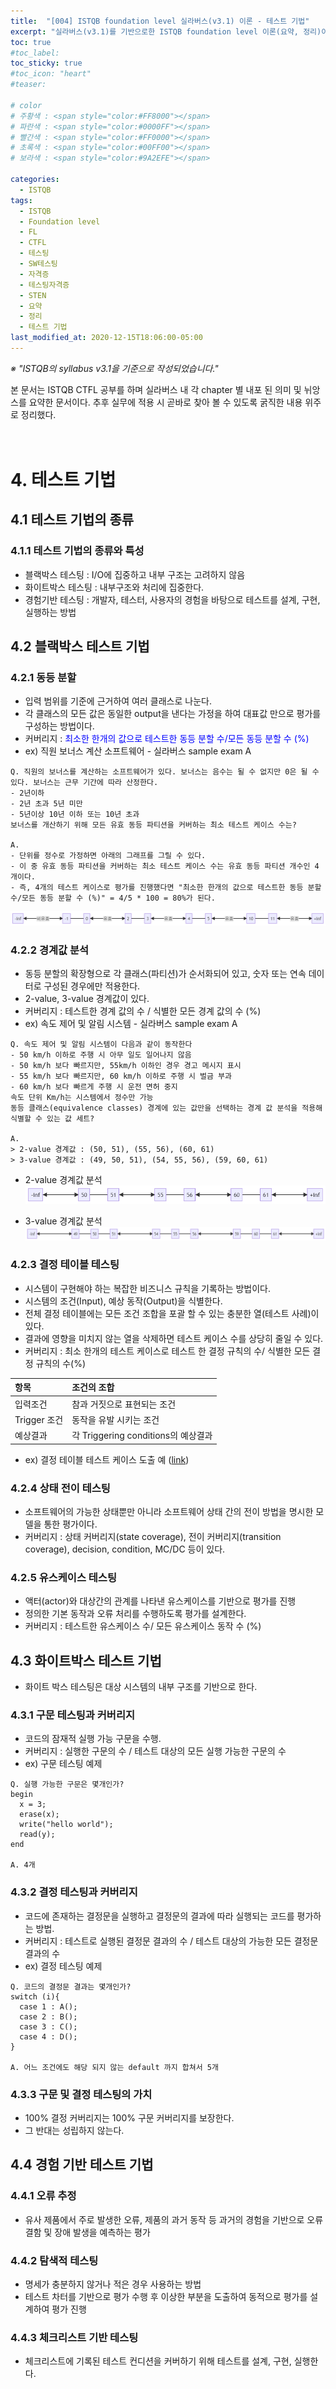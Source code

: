 ```yaml
---
title:  "[004] ISTQB foundation level 실라버스(v3.1) 이론 - 테스트 기법"
excerpt: "실라버스(v3.1)를 기반으로한 ISTQB foundation level 이론(요약, 정리)이에요. 테스트 기법에 대해 알아봐요. ISTQB CTFL에 도전하실 분들 참고하세요~!"
toc: true
#toc_label:
toc_sticky: true
#toc_icon: "heart"
#teaser: 

# color
# 주황색 : <span style="color:#FF8000"></span>
# 파란색 : <span style="color:#0000FF"></span>
# 빨간색 : <span style="color:#FF0000"></span>
# 초록색 : <span style="color:#00FF00"></span>
# 보라색 : <span style="color:#9A2EFE"></span>

categories:
  - ISTQB
tags:
  - ISTQB
  - Foundation level
  - FL
  - CTFL
  - 테스팅
  - SW테스팅
  - 자격증
  - 테스팅자격증
  - STEN
  - 요약
  - 정리
  - 테스트 기법
last_modified_at: 2020-12-15T18:06:00-05:00
---
```


*※ "ISTQB의 syllabus v3.1을 기준으로 작성되었습니다."*  

본 문서는 ISTQB CTFL 공부를 하며 실라버스 내 각 chapter 별 내포 된 의미 및 뉘앙스를 요약한 문서이다. 추후 실무에 적용 시 곧바로 찾아 볼 수 있도록 굵직한 내용 위주로 정리했다.<br><br><br>

# 4. 테스트 기법
## 4.1 테스트 기법의 종류
### 4.1.1 테스트 기법의 종류와 특성
- 블랙박스 테스팅 : I/O에 집중하고 내부 구조는 고려하지 않음
- 화이트박스 테스팅 : 내부구조와 처리에 집중한다.
- 경험기반 테스팅 : 개발자, 테스터, 사용자의 경험을 바탕으로 테스트를 설계, 구현, 실행하는 방법

## 4.2 블랙박스 테스트 기법
### 4.2.1 동등 분할
- 입력 범위를 기준에 근거하여 여러 클래스로 나눈다.
- 각 클래스의 모든 값은 동일한 output을 낸다는 가정을 하여 대표값 만으로 평가를 구성하는 방법이다.
- 커버리지 : <span style="color:#0000FF">최소한 한개의 값으로 테스트한 동등 분할 수/모든 동등 분할 수 (%)</span>
- ex) 직원 보너스 계산 소프트웨어 - 실라버스 sample exam A  

```
Q. 직원의 보너스를 계산하는 소프트웨어가 있다. 보너스는 음수는 될 수 없지만 0은 될 수 있다. 보너스는 근무 기간에 따라 산정한다.  
- 2년이하  
- 2년 초과 5년 미만  
- 5년이상 10년 이하 또는 10년 초과  
보너스를 개산하기 위해 모든 유효 동등 파티션을 커버하는 최소 테스트 케이스 수는?

A.
- 단위를 정수로 가정하면 아래의 그래프를 그릴 수 있다.
- 이 중 유효 동등 파티션을 커버하는 최소 테스트 케이스 수는 유효 동등 파티션 개수인 4개이다.
- 즉, 4개의 테스트 케이스로 평가를 진행했다면 "최소한 한개의 값으로 테스트한 동등 분할 수/모든 동등 분할 수 (%)" = 4/5 * 100 = 80%가 된다.
```
![동등 분할 예](/assets/images/201212_Theory_ISTQB/4_2_1.png "동등 분할 예")
<!--
[![](https://mermaid.ink/img/eyJjb2RlIjoiZmxvd2NoYXJ0IExSXG4gICAtaW5mPC0tLT5867mE7Jyg7ZqofC0xLS0tMFxuICAgMDwtLS0-fOycoO2aqHwyLS0tMzwtLS0-fOycoO2aqHw0XG4gICA0LS0tNTwtLS0-fOycoO2aqHwxMFxuICAgMTAtLS0xMTwtLS0-fOycoO2aqHwraW5mXG4gICAiLCJtZXJtYWlkIjp7fSwidXBkYXRlRWRpdG9yIjpmYWxzZX0)](https://mermaid-js.github.io/mermaid-live-editor/#/edit/eyJjb2RlIjoiZmxvd2NoYXJ0IExSXG4gICAtaW5mPC0tLT5867mE7Jyg7ZqofC0xLS0tMFxuICAgMDwtLS0-fOycoO2aqHwyLS0tMzwtLS0-fOycoO2aqHw0XG4gICA0LS0tNTwtLS0-fOycoO2aqHwxMFxuICAgMTAtLS0xMTwtLS0-fOycoO2aqHwraW5mXG4gICAiLCJtZXJtYWlkIjp7fSwidXBkYXRlRWRpdG9yIjpmYWxzZX0)
-->

### 4.2.2 경계값 분석
- 동등 분할의 확장형으로 각 클래스(파티션)가 순서화되어 있고, 숫자 또는 연속 데이터로 구성된 경우에만 적용한다.
- 2-value, 3-value 경계값이 있다.
- 커버리지 : 테스트한 경계 값의 수 / 식별한 모든 경계 값의 수 (%)
- ex) 속도 제어 및 알림 시스템 - 실라버스 sample exam A

```
Q. 속도 제어 및 알림 시스템이 다음과 같이 동작한다
- 50 km/h 이하로 주행 시 아무 일도 일어나지 않음
- 50 km/h 보다 빠르지만, 55km/h 이하인 경우 경고 메시지 표시
- 55 km/h 보다 빠르지만, 60 km/h 이하로 주행 시 벌금 부과
- 60 km/h 보다 빠르게 주행 시 운전 면허 중지
속도 단위 Km/h는 시스템에서 정수만 가능
동등 클래스(equivalence classes) 경계에 있는 값만을 선택하는 경계 값 분석을 적용해 식별할 수 있는 값 세트?

A. 
> 2-value 경계값 : (50, 51), (55, 56), (60, 61)
> 3-value 경계값 : (49, 50, 51), (54, 55, 56), (59, 60, 61) 
```

- 2-value 경계값 분석  
![2-value 경계값 분석](/assets/images/201212_Theory_ISTQB/4_2_2_a.png "2-value 경계값 분석")
<!--
[![](https://mermaid.ink/img/eyJjb2RlIjoiZmxvd2NoYXJ0IExSXG4gICAtaW5mPC0tLT41MC0tLTUxXG4gICA1MTwtLS0-NTUtLS01NjwtLS0-NjBcbiAgIDYwLS0tNjE8LS0tPitpbmZcbiAgICIsIm1lcm1haWQiOnt9LCJ1cGRhdGVFZGl0b3IiOmZhbHNlfQ)](https://mermaid-js.github.io/mermaid-live-editor/#/edit/eyJjb2RlIjoiZmxvd2NoYXJ0IExSXG4gICAtaW5mPC0tLT41MC0tLTUxXG4gICA1MTwtLS0-NTUtLS01NjwtLS0-NjBcbiAgIDYwLS0tNjE8LS0tPitpbmZcbiAgICIsIm1lcm1haWQiOnt9LCJ1cGRhdGVFZGl0b3IiOmZhbHNlfQ)
-->
- 3-value 경계값 분석  
![3-value 경계값 분석](/assets/images/201212_Theory_ISTQB/4_2_2_b.png "3-value 경계값 분석")
<!--
[![](https://mermaid.ink/img/eyJjb2RlIjoiZmxvd2NoYXJ0IExSXG4gICAtaW5mPC0tLS0-NDktLS01MC0tLTUxXG4gICA1MTwtLS0tPjU0LS0tNTUtLS01NjwtLS0tPjU5LS0tNjBcbiAgIDYwLS0tNjE8LS0tLT4raW5mXG4iLCJtZXJtYWlkIjp7fSwidXBkYXRlRWRpdG9yIjpmYWxzZX0)](https://mermaid-js.github.io/mermaid-live-editor/#/edit/eyJjb2RlIjoiZmxvd2NoYXJ0IExSXG4gICAtaW5mPC0tLS0-NDktLS01MC0tLTUxXG4gICA1MTwtLS0tPjU0LS0tNTUtLS01NjwtLS0tPjU5LS0tNjBcbiAgIDYwLS0tNjE8LS0tLT4raW5mXG4iLCJtZXJtYWlkIjp7fSwidXBkYXRlRWRpdG9yIjpmYWxzZX0)
-->

### 4.2.3 결정 테이블 테스팅
- 시스템이 구현해야 하는 복잡한 비즈니스 규칙을 기록하는 방법이다.
- 시스템의 조건(Input), 예상 동작(Output)을 식별한다.
- 전체 결정 테이블에는 모든 조건 조합을 포괄 할 수 있는 충분한 열(테스트 사례)이 있다.
- 결과에 영향을 미치지 않는 열을 삭제하면 테스트 케이스 수를 상당히 줄일 수 있다.
- 커버리지 : 최소 한개의 테스트 케이스로 테스트 한 결정 규칙의 수/ 식별한 모든 결정 규칙의 수(%)

| 항목 | 조건의 조합 |
|:---|:---|
|입력조건|참과 거짓으로 표현되는 조건|
|Trigger 조건|동작을 유발 시키는 조건|
|예상결과|각 Triggering conditions의 예상결과|

- ex) 결정 테이블 테스트 케이스 도출 예 ([link](https://m.blog.naver.com/PostView.nhn?blogId=wisestone2007&logNo=220850784642&proxyReferer=https:%2F%2Fwww.google.com%2F))


### 4.2.4 상태 전이 테스팅
- 소프트웨어의 가능한 상태뿐만 아니라 소프트웨어 상태 간의 전이 방법을 명시한 모델을 통한 평가이다.
- 커버리지 : 상태 커버리지(state coverage), 전이 커버리지(transition coverage), decision, condition, MC/DC 등이 있다.

### 4.2.5 유스케이스 테스팅
- 액터(actor)와 대상간의 관계를 나타낸 유스케이스를 기반으로 평가를 진행
- 정의한 기본 동작과 오류 처리를 수행하도록 평가를 설계한다.
- 커버리지 : 테스트한 유스케이스 수/ 모든 유스케이스 동작 수 (%)

## 4.3 화이트박스 테스트 기법
- 화이트 박스 테스팅은 대상 시스템의 내부 구조를 기반으로 한다.

### 4.3.1 구문 테스팅과 커버리지
- 코드의 잠재적 실행 가능 구문을 수행.
- 커버리지 : 실행한 구문의 수 / 테스트 대상의 모든 실행 가능한 구문의 수
- ex) 구문 테스팅 예제

```
Q. 실행 가능한 구문은 몇개인가?
begin
  x = 3;
  erase(x);
  write("hello world");
  read(y);
end

A. 4개
```

### 4.3.2 결정 테스팅과 커버리지
- 코드에 존재하는 결정문을 실행하고 결정문의 결과에 따라 실행되는 코드를 평가하는 방법.
- 커버리지 : 테스트로 실행된 결정문 결과의 수 / 테스트 대상의 가능한 모든 결정문 결과의 수
- ex) 결정 테스팅 예제

```
Q. 코드의 결정문 결과는 몇개인가?
switch (i){
  case 1 : A();
  case 2 : B();
  case 3 : C();
  case 4 : D();
}

A. 어느 조건에도 해당 되지 않는 default 까지 합쳐서 5개
```

### 4.3.3 구문 및 결정 테스팅의 가치
- 100% 결정 커버리지는 100% 구문 커버리지를 보장한다.
- 그 반대는 성립하지 않는다.


## 4.4 경험 기반 테스트 기법

### 4.4.1 오류 추정
- 유사 제품에서 주로 발생한 오류, 제품의 과거 동작 등 과거의 경험을 기반으로 오류 결함 및 장애 발생을 예측하는 평가

### 4.4.2 탐색적 테스팅
- 명세가 충분하지 않거나 적은 경우 사용하는 방법
- 테스트 차터를 기반으로 평가 수행 후 이상한 부분을 도출하여 동적으로 평가를 설계하여 평가 진행

### 4.4.3 체크리스트 기반 테스팅
- 체크리스트에 기록된 테스트 컨디션을 커버하기 위해 테스트를 설계, 구현, 실행한다.
<br>
<br>
<br>
